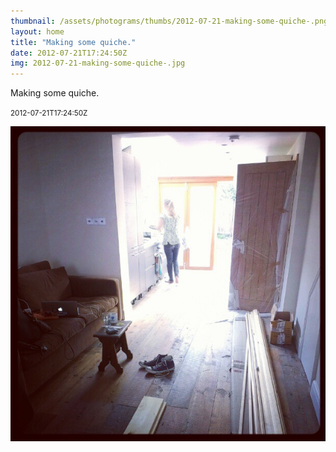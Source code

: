 ```yaml
---
thumbnail: /assets/photograms/thumbs/2012-07-21-making-some-quiche-.png
layout: home
title: "Making some quiche."
date: 2012-07-21T17:24:50Z
img: 2012-07-21-making-some-quiche-.jpg
---
```


Making some quiche.

<small>2012-07-21T17:24:50Z</small>

![Making some quiche.](/assets/photograms/original/2012-07-21-making-some-quiche-.jpg)
